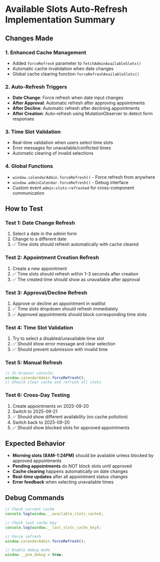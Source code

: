 # Available Slots Auto-Refresh Implementation Summary

## Changes Made

### 1. Enhanced Cache Management
- Added `forceRefresh` parameter to `fetchAdminAvailableSlots()`
- Automatic cache invalidation when date changes
- Global cache clearing function `forceRefreshAvailableSlots()`

### 2. Auto-Refresh Triggers
- **Date Change**: Force refresh when date input changes
- **After Approval**: Automatic refresh after approving appointments
- **After Decline**: Automatic refresh after declining appointments  
- **After Creation**: Auto-refresh using MutationObserver to detect form responses

### 3. Time Slot Validation
- Real-time validation when users select time slots
- Error messages for unavailable/conflicted times
- Automatic clearing of invalid selections

### 4. Global Functions
- `window.calendarAdmin.forceRefresh()` - Force refresh from anywhere
- `window.adminCalendar.forceRefresh()` - Debug interface
- Custom event `admin:slots:refreshed` for cross-component communication

## How to Test

### Test 1: Date Change Refresh
1. Select a date in the admin form
2. Change to a different date
3. ✅ Time slots should refresh automatically with cache cleared

### Test 2: Appointment Creation Refresh  
1. Create a new appointment
2. ✅ Time slots should refresh within 1-3 seconds after creation
3. ✅ The created time should show as unavailable after approval

### Test 3: Approval/Decline Refresh
1. Approve or decline an appointment in waitlist
2. ✅ Time slots dropdown should refresh immediately
3. ✅ Approved appointments should block corresponding time slots

### Test 4: Time Slot Validation
1. Try to select a disabled/unavailable time slot
2. ✅ Should show error message and clear selection
3. ✅ Should prevent submission with invalid time

### Test 5: Manual Refresh
```javascript
// In browser console:
window.calendarAdmin.forceRefresh();
// Should clear cache and refresh all slots
```

### Test 6: Cross-Day Testing
1. Create appointments on 2025-09-20
2. Switch to 2025-09-21
3. ✅ Should show different availability (no cache pollution)
4. Switch back to 2025-09-20
5. ✅ Should show blocked slots for approved appointments

## Expected Behavior

- **Morning slots (8AM-1:24PM)** should be available unless blocked by approved appointments
- **Pending appointments** do NOT block slots until approved
- **Cache clearing** happens automatically on date changes
- **Real-time updates** after all appointment status changes
- **Error feedback** when selecting unavailable times

## Debug Commands

```javascript
// Check current cache
console.log(window.__available_slots_cache);

// Check last cache key
console.log(window.__last_slots_cache_key);

// Force refresh
window.calendarAdmin.forceRefresh();

// Enable debug mode
window.__psm_debug = true;
```